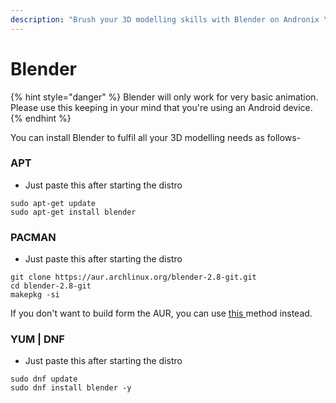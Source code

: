 ```yaml
---
description: "Brush your 3D modelling skills with Blender on Andronix \U0001F4FD"
---
```


# Blender

{% hint style="danger" %}
Blender will only work for very basic animation. Please use this keeping in your mind that you're using an Android device.
{% endhint %}

You can install Blender to fulfil all your 3D modelling needs as follows-

### APT

* Just paste this after starting the distro

```text
sudo apt-get update
sudo apt-get install blender
```

### PACMAN

* Just paste this after starting the distro

```text
git clone https://aur.archlinux.org/blender-2.8-git.git
cd blender-2.8-git
makepkg -si
```

If you don't want to build form the AUR, you can use [this ](https://gist.github.com/imprakharshukla/280de1a64c527775025836c15620e6cb)method instead.

### YUM \| DNF

* Just paste this after starting the distro

```text
sudo dnf update
sudo dnf install blender -y
```

